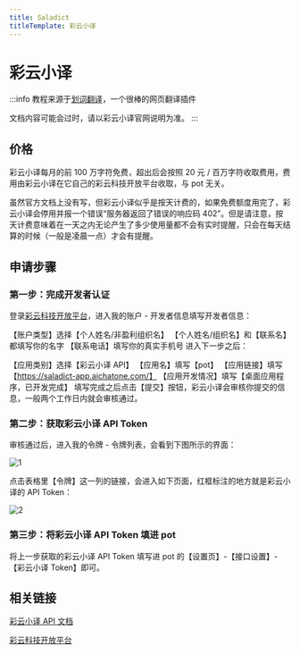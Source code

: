 ```yaml
---
title: Saladict
titleTemplate: 彩云小译
---
```


# 彩云小译

:::info
教程来源于[划词翻译](https://hcfy.app/)，一个很棒的网页翻译插件

文档内容可能会过时，请以彩云小译官网说明为准。
:::

## 价格

彩云小译每月的前 100 万字符免费，超出后会按照 20 元 / 百万字符收取费用，费用由彩云小译在它自己的彩云科技开放平台收取，与 pot 无关。

虽然官方文档上没有写，但彩云小译似乎是按天计费的，如果免费额度用完了，彩云小译会停用并报一个错误“服务器返回了错误的响应码 402”。但是请注意，按天计费意味着在一天之内无论产生了多少使用量都不会有实时提醒，只会在每天结算的时候（一般是凌晨一点）才会有提醒。

## 申请步骤

### 第一步：完成开发者认证

登录[彩云科技开放平台](https://dashboard.caiyunapp.com/)，进入我的账户 - 开发者信息填写开发者信息：

【账户类型】选择【个人姓名/非盈利组织名】
【个人姓名/组织名】和【联系名】都填写你的名字
【联系电话】填写你的真实手机号
进入下一步之后：

【应用类别】选择【彩云小译 API】
【应用名】填写【pot】
【应用链接】填写【https://saladict-app.aichatone.com/】
【应用开发情况】填写【桌面应用程序，已开发完成】
填写完成之后点击【提交】按钮，彩云小译会审核你提交的信息，一般两个工作日内就会审核通过。

### 第二步：获取彩云小译 API Token

审核通过后，进入我的令牌 - 令牌列表，会看到下图所示的界面：

![1](./asset/caiyun1.png)

点击表格里【令牌】这一列的链接，会进入如下页面，红框标注的地方就是彩云小译的 API Token：

![2](./asset/caiyun2.png)

### 第三步：将彩云小译 API Token 填进 pot

将上一步获取的彩云小译 API Token 填写进 pot 的【设置页】-【接口设置】-【彩云小译 Token】即可。

## 相关链接

[彩云小译 API 文档](https://docs.caiyunapp.com/blog/2018/09/03/lingocloud-api/)

[彩云科技开放平台](https://dashboard.caiyunapp.com/)
